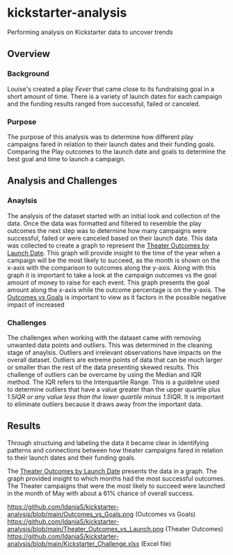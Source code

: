 # **kickstarter-analysis**
Performing analysis on Kickstarter data to uncover trends
## Overview
### Background
Louise's created a play _Fever_ that came close to its fundraising goal in a short amount of time. There is a variety of launch dates for each campaign and the funding results ranged from successful, failed or canceled.
### Purpose
The purpose of this analysis was to determine how different play campaigns fared in relation to their launch dates and their funding goals. Comparing the Play outcomes to the launch date and goals to determine the best goal and time to launch a campaign.
## Analysis and Challenges
### Anaylsis
The analysis of the dataset started with an initial look and collection of the data. Once the data was formatted and filtered to resemble the play outcomes the next step was to determine how many campaigns were successful, failed or were canceled based on their launch date. This data was collected to create a graph to represent the [Theater Outcomes by Launch Date](https://github.com/IdaniaS/kickstarter-analysis/blob/main/Theater_Outcomes_vs_Launch.png). This graph will provide insight to the time of the year when a campaign will be the most likely to succeed, as the month is shown on the x-axis with the comparison to outcomes along the y-axis. Along with this graph it is important to take a look at the campaign outcomes vs the goal amount of money to raise for each event. This graph presents the goal amount along the x-axis while the outcome percentage is on the y-axis. The [Outcomes vs Goals](https://github.com/IdaniaS/kickstarter-analysis/blob/main/Outcomes_vs_Goals.png) is important to view as it factors in the possible negative impact of increased 
### Challenges
The challenges when working with the dataset came with removing unwanted data points and outliers. This was determined in the cleaning stage of anaylsis. Outliers and irrelevant observations have impacts on the overall dataset. Outliers are extreme points of data that can be much larger or smaller than the rest of the data presenting skewed results. This challenge of outliers can be overcame by using the Median and IQR method. The IQR refers to the Interquartile Range. This is a guideline used to determine outliers that have a value greater than the upper quartile plus 1.5*IQR or any value less than the lower quartile minus 1.5*IQR. It is important to eliminate outliers because it draws away from the important data.

## Results

Through structuing and labeling the data it became clear in identifying patterns and connections between how theater campaigns fared in relation to their launch dates and their funding goals. 

The [Theater Outcomes by Launch Date](https://github.com/IdaniaS/kickstarter-analysis/blob/main/Theater_Outcomes_vs_Launch.png) presents the data in a graph. The graph provided insight to which months had the most successful outcomes. The Theater campaigns that were the most likely to succeed were launched in the month of May with about a 61% chance of overall success. 


https://github.com/IdaniaS/kickstarter-analysis/blob/main/Outcomes_vs_Goals.png (Outcomes vs Goals)
https://github.com/IdaniaS/kickstarter-analysis/blob/main/Theater_Outcomes_vs_Launch.png (Theater Outcomes)
https://github.com/IdaniaS/kickstarter-analysis/blob/main/Kickstarter_Challenge.xlsx (Excel file)
